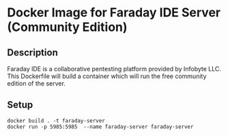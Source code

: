 # Docker Image for Faraday IDE Server (Community Edition)

## Description

Faraday IDE is a collaborative pentesting platform provided by Infobyte LLC.
This Dockerfile will build a container which will run the free community 
edition of the server.

## Setup

```
docker build . -t faraday-server
docker run -p 5985:5985  --name faraday-server faraday-server
```

